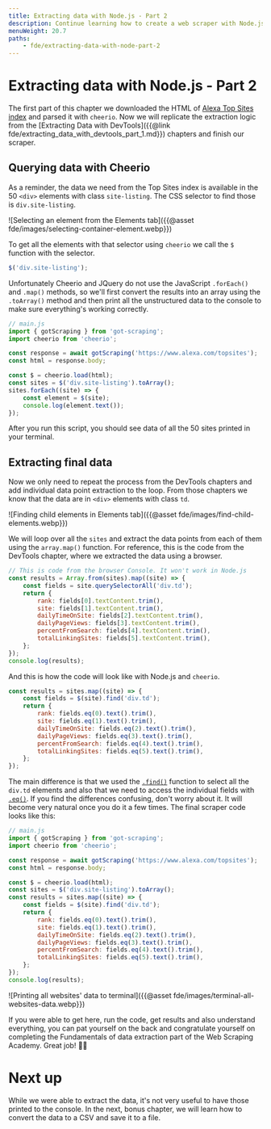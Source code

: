 ```yaml
---
title: Extracting data with Node.js - Part 2
description: Continue learning how to create a web scraper with Node.js and cheerio. Learn how to parse HTML and print results.
menuWeight: 20.7
paths:
    - fde/extracting-data-with-node-part-2
---
```


# [](#extracting-data-with-node) Extracting data with Node.js - Part 2

The first part of this chapter we downloaded the HTML of [Alexa Top Sites index](https://www.alexa.com/topsites) and parsed it with `cheerio`. Now we will replicate the extraction logic from the [Extracting Data with DevTools]({{@link fde/extracting_data_with_devtools_part_1.md}}) chapters and finish our scraper.

## [](#querying-with-cheerio) Querying data with Cheerio

As a reminder, the data we need from the Top Sites index is available in the 50 `<div>` elements with class `site-listing`. The CSS selector to find those is `div.site-listing`.

![Selecting an element from the Elements tab]({{@asset fde/images/selecting-container-element.webp}})

To get all the elements with that selector using `cheerio` we call the `$` function with the selector.

```js
$('div.site-listing');
```

Unfortunately Cheerio and JQuery do not use the JavaScript `.forEach()` and `.map()` methods, so we'll first convert the results into an array using the `.toArray()` method and then print all the unstructured data to the console to make sure everything's working correctly.

```js
// main.js
import { gotScraping } from 'got-scraping';
import cheerio from 'cheerio';

const response = await gotScraping('https://www.alexa.com/topsites');
const html = response.body;

const $ = cheerio.load(html);
const sites = $('div.site-listing').toArray();
sites.forEach((site) => {
    const element = $(site);
    console.log(element.text());
});
```

After you run this script, you should see data of all the 50 sites printed in your terminal.

## [](#extracting-data) Extracting final data

Now we only need to repeat the process from the DevTools chapters and add individual data point extraction to the loop. From those chapters we know that the data are in `<div>` elements with class `td`.

![Finding child elements in Elements tab]({{@asset fde/images/find-child-elements.webp}})

We will loop over all the `sites` and extract the data points from each of them using the `array.map()` function. For reference, this is the code from the DevTools chapter, where we extracted the data using a browser.

```js
// This is code from the browser Console. It won't work in Node.js
const results = Array.from(sites).map((site) => {
    const fields = site.querySelectorAll('div.td');
    return {
        rank: fields[0].textContent.trim(),
        site: fields[1].textContent.trim(),
        dailyTimeOnSite: fields[2].textContent.trim(),
        dailyPageViews: fields[3].textContent.trim(),
        percentFromSearch: fields[4].textContent.trim(),
        totalLinkingSites: fields[5].textContent.trim(),
    };
});
console.log(results);
```

And this is how the code will look like with Node.js and `cheerio`.

```js
const results = sites.map((site) => {
    const fields = $(site).find('div.td');
    return {
        rank: fields.eq(0).text().trim(),
        site: fields.eq(1).text().trim(),
        dailyTimeOnSite: fields.eq(2).text().trim(),
        dailyPageViews: fields.eq(3).text().trim(),
        percentFromSearch: fields.eq(4).text().trim(),
        totalLinkingSites: fields.eq(5).text().trim(),
    };
});
```

The main difference is that we used the [`.find()`](https://api.jquery.com/find/) function to select all the `div.td` elements and also that we need to access the individual fields with [`.eq()`](https://api.jquery.com/eq/). If you find the differences confusing, don't worry about it. It will become very natural once you do it a few times. The final scraper code looks like this:

```js
// main.js
import { gotScraping } from 'got-scraping';
import cheerio from 'cheerio';

const response = await gotScraping('https://www.alexa.com/topsites');
const html = response.body;

const $ = cheerio.load(html);
const sites = $('div.site-listing').toArray();
const results = sites.map((site) => {
    const fields = $(site).find('div.td');
    return {
        rank: fields.eq(0).text().trim(),
        site: fields.eq(1).text().trim(),
        dailyTimeOnSite: fields.eq(2).text().trim(),
        dailyPageViews: fields.eq(3).text().trim(),
        percentFromSearch: fields.eq(4).text().trim(),
        totalLinkingSites: fields.eq(5).text().trim(),
    };
});
console.log(results);
```

![Printing all websites' data to terminal]({{@asset fde/images/terminal-all-websites-data.webp}})

If you were able to get here, run the code, get results and also understand everything, you can pat yourself on the back and congratulate yourself on completing the Fundamentals of data extraction part of the Web Scraping Academy. Great job! 👏🎉

# [](#next) Next up

While we were able to extract the data, it's not very useful to have those printed to the console. In the next, bonus chapter, we will learn how to convert the data to a CSV and save it to a file.
